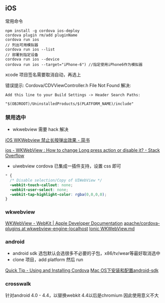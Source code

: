 ## iOS

常用命令
```shell
npm install -g cordova ios-deploy 
cordova plugin rm/add pluginName
cordova run ios
// 列出可用模拟器
cordova run ios --list
// 部署到指定设备
cordova run ios --device
cordova run ios --target="iPhone-6") //指定使用iPhone6作为模拟器
```

xcode 项目签名需要取消自动，再选上

错误提示: Cordova/CDVViewController.h File Not Found
解决:
```
Add this line to your Build Settings -> Header Search Paths:

"$(OBJROOT)/UninstalledProducts/$(PLATFORM_NAME)/include"

```

### 禁用选中

* wkwebview 需要 hack 解决

[iOS WKWebview 禁止长按弹出效果 - 简书](http://www.jianshu.com/p/ba688cc688d2)

[ios - WKWebView : How to change Long press action or disable it? - Stack Overflow](http://stackoverflow.com/questions/39320386/wkwebview-how-to-change-long-press-action-or-disable-it)

* uiwebview  cordova 已集成一插件支持，设置 css 即可
```css
* {
  /* Disable selection/Copy of UIWebView */
  -webkit-touch-callout: none;
  -webkit-user-select: none;
  -webkit-tap-highlight-color: rgba(0,0,0,0);
}
```

### wkwebview

[WKWebView - WebKit | Apple Developer Documentation](https://developer.apple.com/reference/webkit/wkwebview)
[apache/cordova-plugins at wkwebview-engine-localhost](https://github.com/apache/cordova-plugins/tree/wkwebview-engine-localhost)
[Ionic WKWebView.md](https://gist.github.com/mlynch/c63205f114def01ed0b9)

### android

* android sdk 选包默认会选很多不必要的子包，x86/tv/wear等最好取消选中
* clone 项目，add platform 然后 run

[Quick Tip - Using and Installing Cordova](https://www.sitepoint.com/quick-tip-installing-and-getting-started-with-cordova/)
[Mac OS下安装和配置android-sdk](https://gist.github.com/Erichain/0ac3a6aaca0c28ad6551)

### crosswalk

针对android 4.0 - 4.4，以替换webkit
4.4以后是chromium
因此使用意义不大
